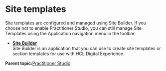 # Site templates 

Site templates are configured and managed using Site Builder. If you choose not to enable Practitioner Studio, you can still manage Site Templates using the Application navigation menu in the toolbar.

-   **[Site Builder ](../sitebuilder/sitebuilder_intro.md)**  
Site Builder is an application that you can use to create site templates or section templates for use with HCL Digital Experience.

**Parent topic:**[Practitioner Studio ](../practitioner_studio/practitionerstudio_overview.md)


